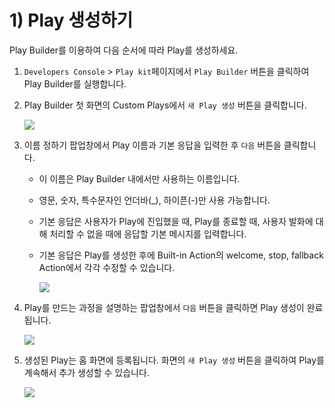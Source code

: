 # 1) Play 생성하기

Play Builder를 이용하여 다음 순서에 따라 Play를 생성하세요.

1.  `Developers Console` > `Play kit`페이지에서 `Play Builder` 버튼을 클릭하여 Play Builder를 실행합니다.


2.  Play Builder 첫 화면의 Custom Plays에서 `새 Play 생성` 버튼을 클릭합니다.

    ![](<../../../.gitbook/assets/assets\_ch3\_311\_c02 (1) (1).png>)
3. 이름 정하기 팝업창에서 Play 이름과 기본 응답을 입력한 후 `다음` 버튼을 클릭합니다.
   * 이 이름은 Play Builder 내에서만 사용하는 이름입니다.
   * 영문, 숫자, 특수문자인 언더바(\_), 하이픈(-)만 사용 가능합니다.
   * 기본 응답은 사용자가 Play에 진입했을 때, Play를 종료할 때, 사용자 발화에 대해 처리할 수 없을 때에 응답할 기본 메시지를 입력합니다.
   *   기본 응답은 Play를 생성한 후에 Built-in Action의 welcome, stop, fallback Action에서 각각 수정할 수 있습니다.

       ![](<../../../.gitbook/assets/assets\_ch3\_311\_c03 (1) (1).png>)
4.  Play를 만드는 과정을 설명하는 팝업창에서 `다음` 버튼을 클릭하면 Play 생성이 완료됩니다.

    ![](<../../../.gitbook/assets/assets\_ch3\_311\_c04 (1).png>)
5.  생성된 Play는 홈 화면에 등록됩니다. 화면의 `새 Play 생성` 버튼을 클릭하여 Play를 계속해서 추가 생성할 수 있습니다.

    ![](<../../../.gitbook/assets/assets\_ch3\_311\_c05 (1) (1) (1) (2) (2) (2) (2) (2) (1).png>)
